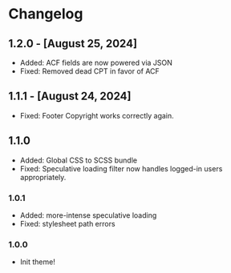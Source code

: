 # Changelog

## 1.2.0 - [August 25, 2024]

-   Added: ACF fields are now powered via JSON
-   Fixed: Removed dead CPT in favor of ACF

## 1.1.1 - [August 24, 2024]

-   Fixed: Footer Copyright works correctly again.

## 1.1.0

-   Added: Global CSS to SCSS bundle
-   Fixed: Speculative loading filter now handles logged-in users appropriately.

### 1.0.1

-   Added: more-intense speculative loading
-   Fixed: stylesheet path errors

### 1.0.0

-   Init theme!
